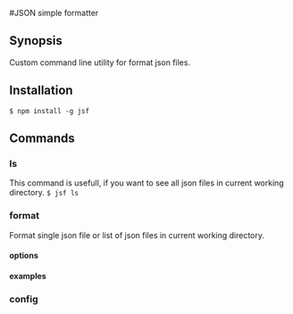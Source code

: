#JSON simple formatter

## Synopsis
Custom command line utility for format json files.
## Installation
`$ npm install -g jsf`

## Commands
### ls
This command is usefull, if you want to see all json files in current working directory.
`$ jsf ls`
### format
Format single json file or list of json files in current working directory.
#### options
#### examples
### config

